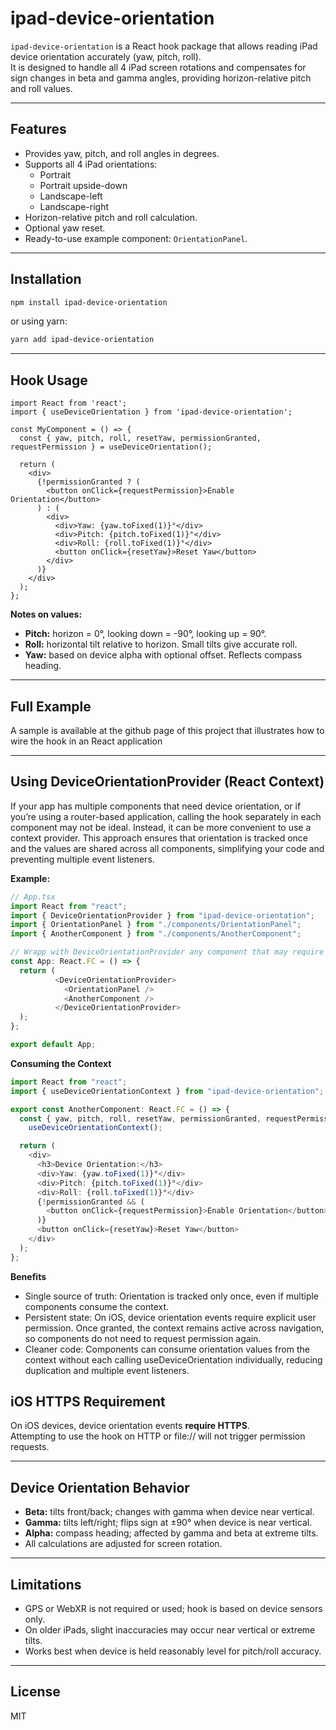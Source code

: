 # ipad-device-orientation

`ipad-device-orientation` is a React hook package that allows reading iPad device orientation accurately (yaw, pitch, roll).  
It is designed to handle all 4 iPad screen rotations and compensates for sign changes in beta and gamma angles, providing horizon-relative pitch and roll values.

---

## Features

- Provides yaw, pitch, and roll angles in degrees.
- Supports all 4 iPad orientations:
    - Portrait
    - Portrait upside-down
    - Landscape-left
    - Landscape-right
- Horizon-relative pitch and roll calculation.
- Optional yaw reset.
- Ready-to-use example component: `OrientationPanel`.

---

## Installation

```bash
npm install ipad-device-orientation
```

or using yarn:

```bash
yarn add ipad-device-orientation
```

---

## Hook Usage

```tsx
import React from 'react';
import { useDeviceOrientation } from 'ipad-device-orientation';

const MyComponent = () => {
  const { yaw, pitch, roll, resetYaw, permissionGranted, requestPermission } = useDeviceOrientation();

  return (
    <div>
      {!permissionGranted ? (
        <button onClick={requestPermission}>Enable Orientation</button>
      ) : (
        <div>
          <div>Yaw: {yaw.toFixed(1)}°</div>
          <div>Pitch: {pitch.toFixed(1)}°</div>
          <div>Roll: {roll.toFixed(1)}°</div>
          <button onClick={resetYaw}>Reset Yaw</button>
        </div>
      )}
    </div>
  );
};
```

**Notes on values:**

- **Pitch:** horizon = 0°, looking down = -90°, looking up = 90°.
- **Roll:** horizontal tilt relative to horizon. Small tilts give accurate roll.
- **Yaw:** based on device alpha with optional offset. Reflects compass heading.

---

## Full Example

A sample is available at the github page of this project that illustrates how to wire the hook in an React application

---

## Using DeviceOrientationProvider (React Context)
If your app has multiple components that need device orientation, or if you’re using a router-based application, calling the hook separately in each component may not be ideal. Instead, it can be more convenient to use a context provider. This approach ensures that orientation is tracked once and the values are shared across all components, simplifying your code and preventing multiple event listeners.

**Example:**
```typescript
// App.tsx
import React from "react";
import { DeviceOrientationProvider } from "ipad-device-orientation";
import { OrientationPanel } from "./components/OrientationPanel";
import { AnotherComponent } from "./components/AnotherComponent";

// Wrapp with DeviceOrientationProvider any component that may require orientation
const App: React.FC = () => {
  return (
          <DeviceOrientationProvider>
            <OrientationPanel />
            <AnotherComponent />
          </DeviceOrientationProvider>
  );
};

export default App;
```
**Consuming the Context**
```typescript
import React from "react";
import { useDeviceOrientationContext } from "ipad-device-orientation";

export const AnotherComponent: React.FC = () => {
  const { yaw, pitch, roll, resetYaw, permissionGranted, requestPermission } =
    useDeviceOrientationContext();

  return (
    <div>
      <h3>Device Orientation:</h3>
      <div>Yaw: {yaw.toFixed(1)}°</div>
      <div>Pitch: {pitch.toFixed(1)}°</div>
      <div>Roll: {roll.toFixed(1)}°</div>
      {!permissionGranted && (
        <button onClick={requestPermission}>Enable Orientation</button>
      )}
      <button onClick={resetYaw}>Reset Yaw</button>
    </div>
  );
};
```
**Benefits**

- Single source of truth: Orientation is tracked only once, even if multiple components consume the context.
- Persistent state: On iOS, device orientation events require explicit user permission. Once granted, the context remains active across navigation, so components do not need to request permission again.
- Cleaner code: Components can consume orientation values from the context without each calling useDeviceOrientation individually, reducing duplication and multiple event listeners.

## iOS HTTPS Requirement

On iOS devices, device orientation events **require HTTPS**.  
Attempting to use the hook on HTTP or file:// will not trigger permission requests.

---

## Device Orientation Behavior

- **Beta:** tilts front/back; changes with gamma when device near vertical.
- **Gamma:** tilts left/right; flips sign at ±90° when device is near vertical.
- **Alpha:** compass heading; affected by gamma and beta at extreme tilts.
- All calculations are adjusted for screen rotation.

---

## Limitations

- GPS or WebXR is not required or used; hook is based on device sensors only.
- On older iPads, slight inaccuracies may occur near vertical or extreme tilts.
- Works best when device is held reasonably level for pitch/roll accuracy.

---

## License

MIT
